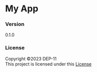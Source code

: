 # My App

### Version
0.1.0

### License
Copyright &copy;2023 DEP-11 <br>
This project is licensed under  this [License](License.txt)